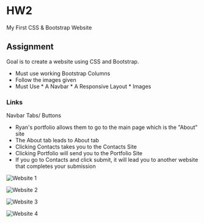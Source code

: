 # HW2
My First CSS &amp; Bootstrap Website

## Assignment

Goal is to create a website using CSS and Bootstrap.
* Must use working Bootstrap Columns 
* Follow the images given 
* Must Use
        * A Navbar
        * A Responsive Layout
        * Images
        
        
### Links 

Navbar Tabs/ Buttons
* Ryan's portfolio allows them to go to the main page which is the "About" site
* The About tab leads to About tab
* Clicking Contacts takes you to the Contacts Site
* Clicking Portfolio will send you to the Portfolio Site
* If you go to Contacts and click submit, it will lead you to another website that completes your submission

![Website 1](images/WebsiteImg1)

![Website 2](images/WebsiteImg2)

![Website 3](images/WebsiteImg3)

![Website 4](images/WebsiteImg4)
